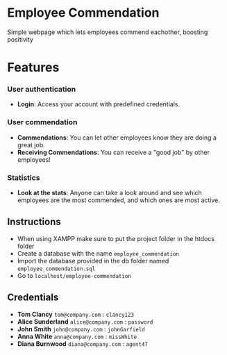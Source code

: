 
# Employee Commendation

Simple webpage which lets employees commend eachother, boosting positivity

# Features

### User authentication
- **Login**: Access your account with predefined credentials.

### User commendation
- **Commendations**: You can let other employees know they are doing a great job.
- **Receiving Commendations**: You can receive a "good job" by other employees!

### Statistics
- **Look at the stats**: Anyone can take a look around and see which employees are the most commended, and which ones are most active.

## Instructions
- When using XAMPP make sure to put the project folder in the htdocs folder
- Create a database with the name `employee_commendation`
- Import the database provided in the db folder named `employee_commendation.sql`
- Go to `localhost/employee-commendation`

## Credentials
- **Tom Clancy** `tom@company.com` : `clancy123`
- **Alice Sunderland** `alice@company.com` : `password`
- **John Smith** `john@company.com` : `johnGarfield`
- **Anna White** `anna@company.com` : `missWhite`
- **Diana Burnwood** `diana@company.com` : `agent47`